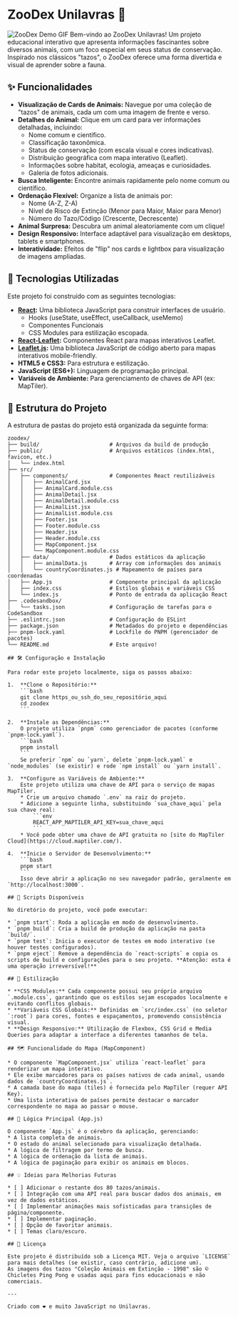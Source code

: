 # ZooDex Unilavras 🐾

![ZooDex Demo GIF](https://github.com/joaopaulofcc/ZooDex/blob/main/gif_example.gif) Bem-vindo ao ZooDex Unilavras! Um projeto educacional interativo que apresenta informações fascinantes sobre diversos animais, com um foco especial em seus status de conservação. Inspirado nos clássicos "tazos", o ZooDex oferece uma forma divertida e visual de aprender sobre a fauna.

## ✨ Funcionalidades

* **Visualização de Cards de Animais:** Navegue por uma coleção de "tazos" de animais, cada um com uma imagem de frente e verso.
* **Detalhes do Animal:** Clique em um card para ver informações detalhadas, incluindo:
    * Nome comum e científico.
    * Classificação taxonômica.
    * Status de conservação (com escala visual e cores indicativas).
    * Distribuição geográfica com mapa interativo (Leaflet).
    * Informações sobre habitat, ecologia, ameaças e curiosidades.
    * Galeria de fotos adicionais.
* **Busca Inteligente:** Encontre animais rapidamente pelo nome comum ou científico.
* **Ordenação Flexível:** Organize a lista de animais por:
    * Nome (A-Z, Z-A)
    * Nível de Risco de Extinção (Menor para Maior, Maior para Menor)
    * Número do Tazo/Código (Crescente, Decrescente)
* **Animal Surpresa:** Descubra um animal aleatoriamente com um clique!
* **Design Responsivo:** Interface adaptável para visualização em desktops, tablets e smartphones.
* **Interatividade:** Efeitos de "flip" nos cards e lightbox para visualização de imagens ampliadas.

## 🚀 Tecnologias Utilizadas

Este projeto foi construído com as seguintes tecnologias:

* **[React](https://reactjs.org/):** Uma biblioteca JavaScript para construir interfaces de usuário.
    * Hooks (useState, useEffect, useCallback, useMemo)
    * Componentes Funcionais
    * CSS Modules para estilização escopada.
* **[React-Leaflet](https://react-leaflet.js.org/):** Componentes React para mapas interativos Leaflet.
* **[Leaflet.js](https://leafletjs.com/):** Uma biblioteca JavaScript de código aberto para mapas interativos mobile-friendly.
* **HTML5 e CSS3:** Para estrutura e estilização.
* **JavaScript (ES6+):** Linguagem de programação principal.
* **Variáveis de Ambiente:** Para gerenciamento de chaves de API (ex: MapTiler).

## 📂 Estrutura do Projeto

A estrutura de pastas do projeto está organizada da seguinte forma:

```text
zoodex/
├── build/                      # Arquivos da build de produção
├── public/                     # Arquivos estáticos (index.html, favicon, etc.)
│   └── index.html
├── src/
│   ├── components/             # Componentes React reutilizáveis
│   │   ├── AnimalCard.jsx
│   │   ├── AnimalCard.module.css
│   │   ├── AnimalDetail.jsx
│   │   ├── AnimalDetail.module.css
│   │   ├── AnimalList.jsx
│   │   ├── AnimalList.module.css
│   │   ├── Footer.jsx
│   │   ├── Footer.module.css
│   │   ├── Header.jsx
│   │   ├── Header.module.css
│   │   ├── MapComponent.jsx
│   │   └── MapComponent.module.css
│   ├── data/                   # Dados estáticos da aplicação
│   │   ├── animalData.js       # Array com informações dos animais
│   │   └── countryCoordinates.js # Mapeamento de países para coordenadas
│   ├── App.js                  # Componente principal da aplicação
│   ├── index.css               # Estilos globais e variáveis CSS
│   └── index.js                # Ponto de entrada da aplicação React
├── .codesandbox/
│   └── tasks.json              # Configuração de tarefas para o CodeSandbox
├── .eslintrc.json              # Configuração do ESLint
├── package.json                # Metadados do projeto e dependências
├── pnpm-lock.yaml              # Lockfile do PNPM (gerenciador de pacotes)
└── README.md                   # Este arquivo!

## 🛠️ Configuração e Instalação

Para rodar este projeto localmente, siga os passos abaixo:

1.  **Clone o Repositório:**
    ```bash
    git clone https_ou_ssh_do_seu_repositório_aqui
    cd zoodex
    ```

2.  **Instale as Dependências:**
    O projeto utiliza `pnpm` como gerenciador de pacotes (conforme `pnpm-lock.yaml`).
    ```bash
    pnpm install
    ```
    Se preferir `npm` ou `yarn`, delete `pnpm-lock.yaml` e `node_modules` (se existir) e rode `npm install` ou `yarn install`.

3.  **Configure as Variáveis de Ambiente:**
    Este projeto utiliza uma chave de API para o serviço de mapas MapTiler.
    * Crie um arquivo chamado `.env` na raiz do projeto.
    * Adicione a seguinte linha, substituindo `sua_chave_aqui` pela sua chave real:
        ```env
        REACT_APP_MAPTILER_API_KEY=sua_chave_aqui
        ```
    * Você pode obter uma chave de API gratuita no [site do MapTiler Cloud](https://cloud.maptiler.com/).

4.  **Inicie o Servidor de Desenvolvimento:**
    ```bash
    pnpm start
    ```
    Isso deve abrir a aplicação no seu navegador padrão, geralmente em `http://localhost:3000`.

## 📜 Scripts Disponíveis

No diretório do projeto, você pode executar:

* `pnpm start`: Roda a aplicação em modo de desenvolvimento.
* `pnpm build`: Cria a build de produção da aplicação na pasta `build/`.
* `pnpm test`: Inicia o executor de testes em modo interativo (se houver testes configurados).
* `pnpm eject`: Remove a dependência do `react-scripts` e copia os scripts de build e configurações para o seu projeto. **Atenção: esta é uma operação irreversível!**

## 🎨 Estilização

* **CSS Modules:** Cada componente possui seu próprio arquivo `.module.css`, garantindo que os estilos sejam escopados localmente e evitando conflitos globais.
* **Variáveis CSS Globais:** Definidas em `src/index.css` (no seletor `:root`) para cores, fontes e espaçamentos, promovendo consistência visual.
* **Design Responsivo:** Utilização de Flexbox, CSS Grid e Media Queries para adaptar a interface a diferentes tamanhos de tela.

## 🗺️ Funcionalidade do Mapa (MapComponent)

* O componente `MapComponent.jsx` utiliza `react-leaflet` para renderizar um mapa interativo.
* Ele exibe marcadores para os países nativos de cada animal, usando dados de `countryCoordinates.js`.
* A camada base do mapa (tiles) é fornecida pelo MapTiler (requer API Key).
* Uma lista interativa de países permite destacar o marcador correspondente no mapa ao passar o mouse.

## 🧠 Lógica Principal (App.js)

O componente `App.js` é o cérebro da aplicação, gerenciando:
* A lista completa de animais.
* O estado do animal selecionado para visualização detalhada.
* A lógica de filtragem por termo de busca.
* A lógica de ordenação da lista de animais.
* A lógica de paginação para exibir os animais em blocos.

## 💡 Ideias para Melhorias Futuras

* [ ] Adicionar o restante dos 80 tazos/animais.
* [ ] Integração com uma API real para buscar dados dos animais, em vez de dados estáticos.
* [ ] Implementar animações mais sofisticadas para transições de página/componente.
* [ ] Implementar paginação.
* [ ] Opção de favoritar animais.
* [ ] Temas claro/escuro.

## 📄 Licença

Este projeto é distribuído sob a Licença MIT. Veja o arquivo `LICENSE` para mais detalhes (se existir, caso contrário, adicione um).
As imagens dos tazos "Coleção Animais em Extinção - 1998" são © Chicletes Ping Pong e usadas aqui para fins educacionais e não comerciais.

---

Criado com ❤️ e muito JavaScript no Unilavras.
